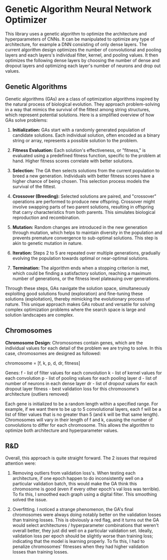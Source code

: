 # Genetic Algorithm Neural Network Optimizer
This library uses a genetic algorithm to optimize the architecture and hyperparameters of CNNs. It can be manipulated to optimize any type of architecture, for example a DNN consisting of only dense layers. The current algorithm design optimizes the number of convolutional and pooling layers and each layers's individual filter, kernel, and pooling values. It then optimizes the following dense layers by choosing the number of dense and dropout layers and optimizing each layer's number of neurons and drop out values.

## Genetic Algorithms
Genetic algorithms (GAs) are a class of optimization algorithms inspired by the natural process of biological evolution. They approach problem-solving in a way that mimics the survival of the fittest among string structures, which represent potential solutions. Here is a simplified overview of how GAs solve problems:

1. **Initialization:** GAs start with a randomly generated population of candidate solutions. Each individual solution, often encoded as a binary string or array, represents a possible solution to the problem.

2. **Fitness Evaluation:** Each solution's effectiveness, or "fitness," is evaluated using a predefined fitness function, specific to the problem at hand. Higher fitness scores correlate with better solutions.

3. **Selection:** The GA then selects solutions from the current population to breed a new generation. Individuals with better fitness scores have a higher chance of being chosen. This selection process models the survival of the fittest.

4. **Crossover (Breeding):** Selected solutions are paired, and "crossover" operations are performed to produce new offspring. Crossover might involve swapping parts of two parent solutions, resulting in offspring that carry characteristics from both parents. This simulates biological reproduction and recombination.

5. **Mutation:** Random changes are introduced in the new generation through mutation, which helps to maintain diversity in the population and prevents premature convergence to sub-optimal solutions. This step is akin to genetic mutation in nature.

6. **Iteration:** Steps 2 to 5 are repeated over multiple generations, gradually evolving the population towards optimal or near-optimal solutions.

7. **Termination:** The algorithm ends when a stopping criterion is met, which could be finding a satisfactory solution, reaching a maximum number of generations, or the fitness level plateauing over generations.

Through these steps, GAs navigate the solution space, simultaneously exploiting good solutions found (exploration) and fine-tuning these solutions (exploitation), thereby mimicking the evolutionary process of nature. This unique approach makes GAs robust and versatile for solving complex optimization problems where the search space is large and solution landscapes are complex.

## Chromosomes
**Chromosome Design**:
Chromosomes contain genes, which are the individual values for each detail of the problem we are trying to solve. In this case, chromosomes are designed as followed:

chromosome = [f, k, p, d, dr, fitness]

Genes:
f - list of filter values for each convolution
k - list of kernel values for each convolution
p - list of pooling values for each pooling layer
d - list of number of neurons in each dense layer
dr - list of dropout values for each dropout layer
fitness - best validation loss for this chromosome's architecture (outliers removed)

Each gene is initialized to be a random length within a specified range. For example, if we want there to be up to 5 convolutional layers, each f will be a list of filter values that is no greater than 5 (and k will be that same length). Chromosomes will vary in their length of f and k, causing the number of convolutions to differ for each chromosome. This allows the algorithm to optimize both architecture and hyperparameter values.

## R&D
Overall, this approach is quite straight forward. The 2 issues that required attention were:

 1) Removing outliers from validation loss's. When testing each architecture, if one epoch happen to do inconsistently well on a particular validation batch, this would make the GA think this chromosome is good (even if every other epoch's val loss was terrible). To fix this, I smoothed each graph using a digital filter. This smoothing solved the issue.

 2) Overfitting. I noticed a strange phenomenon, the GA's final chromosomes were always doing notably better on the validation losses than training losses. This is obviously a red flag, and it turns out the GA would select architectures / hyperparameter combinations that weren't overall better, they just did well on a particular validation set. Ideally, validation loss per epoch should be slightly worse than training loss; indicating that the model is learning properly. To fix this, I had to penalize chromosomes' fitnesses when they had higher validation losses than training losses.
